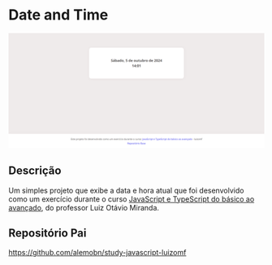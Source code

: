 # Date and Time
![Demo](docs/demo.png)

## Descrição
Um simples projeto que exibe a data e hora atual que foi desenvolvido como um exercício durante o curso [JavaScript e TypeScript do básico ao avançado](https://www.udemy.com/course/curso-de-javascript-moderno-do-basico-ao-avancado/learn/lecture/16342392?start=0#overview), do professor Luiz Otávio Miranda.

## Repositório Pai
https://github.com/alemobn/study-javascript-luizomf
